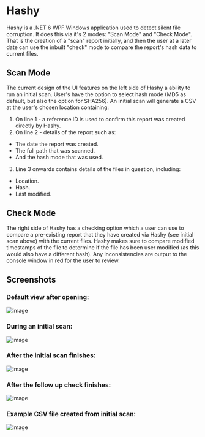 # Hashy

Hashy is a .NET 6 WPF Windows application used to detect silent file corruption.
It does this via it's 2 modes: "Scan Mode" and "Check Mode".
That is the creation of a "scan" report initially, and then the user at a later date can use the inbuilt "check" mode to compare the report's hash data to current files.

## Scan Mode
The current design of the UI features on the left side of Hashy a ability to run an initial scan.
User's have the option to select hash mode (MD5 as default, but also the option for SHA256).
An initial scan will generate a CSV at the user's chosen location containing:
1. On line 1 - a reference ID is used to confirm this report was created directly by Hashy.
2. On line 2 - details of the report such as:
- The date the report was created.
- The full path that was scanned.
- And the hash mode that was used.
3. Line 3 onwards contains details of the files in question, including:
- Location.
- Hash.
- Last modified.

## Check Mode
The right side of Hashy has a checking option which a user can use to compare a pre-existing report that they have created via Hashy (see initial scan above) with the current files.
Hashy makes sure to compare modified timestamps of the file to determine if the file has been user modified (as this would also have a different hash).
Any inconsistencies are output to the console window in red for the user to review.

## Screenshots

### Default view after opening:
![image](https://user-images.githubusercontent.com/20383538/229202580-b6ba4a90-b335-4c03-9f03-1629bf457e30.png)

### During an initial scan:
![image](https://user-images.githubusercontent.com/20383538/229202757-cc1d5578-70c9-4cbb-be4a-c84992537577.png)

### After the initial scan finishes:
![image](https://user-images.githubusercontent.com/20383538/229202834-43871dcb-0b78-447a-ba14-75f6507f41b3.png)

### After the follow up check finishes:
![image](https://user-images.githubusercontent.com/20383538/229202957-8de2c2a2-aaf0-439e-965d-450a71c6223b.png)

### Example CSV file created from initial scan:
![image](https://user-images.githubusercontent.com/20383538/229202491-7bcba0bc-d655-4f4c-99e3-7e6761c5bd30.png)
